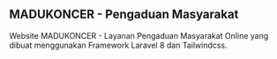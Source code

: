 ## MADUKONCER - Pengaduan Masyarakat

Website MADUKONCER - Layanan Pengaduan Masyarakat Online yang dibuat menggunakan Framework Laravel 8 dan Tailwindcss.
